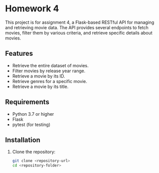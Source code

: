 # Homework 4

This project is for assignment 4, a Flask-based RESTful API for managing and retrieving movie data. The API provides several endpoints to fetch movies, filter them by various criteria, and retrieve specific details about movies.

## Features

- Retrieve the entire dataset of movies.
- Filter movies by release year range.
- Retrieve a movie by its ID.
- Retrieve genres for a specific movie.
- Retrieve a movie by its title.

## Requirements

- Python 3.7 or higher
- Flask
- pytest (for testing)

## Installation

1. Clone the repository:
   ```bash
   git clone <repository-url>
   cd <repository-folder>

